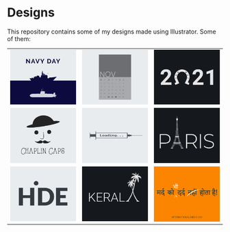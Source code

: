 # Designs
This repository contains some of my designs made using Illustrator.
Some of them:
<table>
    <tr>
      <td><img src="2020-12/png/04.12.2020.png"></td>
      <td><img src="2020-11/png/26.11.2020.png"></td>
      <td><img src="2021-01/png/01.01.2021.png"></td>
    </tr>
    <tr>
      <td><img src="2020-11/png/18.11.2020.png"></td>
      <td><img src="2020-11/png/30.11.2020.png"></td>
      <td><img src="2020-12/png/18.12.2020.png"></td>
    </tr>
    <tr>
      <td><img src="2020-11/png/23.11.2020.png"></td>
      <td><img src="2020-12/png/25.12.2020.png"></td>
      <td><img src="2020-11/png/19.11.2020.png"></td>
    </tr>
</table>

